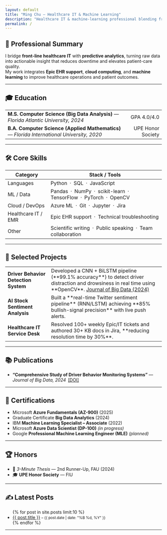 ```yaml
---
layout: default
title: "Ming Chu — Healthcare IT & Machine Learning"
description: "Healthcare IT & machine-learning professional blending frontline support with data-driven innovation to improve patient care."
permalink: /
---
```


## 🧠 Professional Summary

I bridge **front-line healthcare IT** with **predictive analytics**, turning raw data into actionable insight that reduces downtime and elevates patient-care quality.  
My work integrates **Epic EHR support**, **cloud computing**, and **machine learning** to improve healthcare operations and patient outcomes.

---

## 🎓 Education

<table style="width:100%">
  <tr>
    <td><strong>M.S. Computer Science (Big Data Analysis)</strong> — <em>Florida Atlantic University, 2024</em></td>
    <td style="text-align:right;">GPA 4.0/4.0</td>
  </tr>
  <tr>
    <td><strong>B.A. Computer Science (Applied Mathematics)</strong> — <em>Florida International University, 2020</em></td>
    <td style="text-align:right;">UPE Honor Society</td>
  </tr>
</table>

---

## 🛠️ Core Skills

| **Category**             | **Stack / Tools**                                   |
|--------------------------|-----------------------------------------------------|
| Languages                | Python · SQL · JavaScript                            |
| ML / Data                | Pandas · NumPy · scikit-learn · TensorFlow · PyTorch · OpenCV |
| Cloud / DevOps           | Azure ML · Git · Jupyter · Jira                      |
| Healthcare IT / EMR      | Epic EHR support · Technical troubleshooting         |
| Other                    | Scientific writing · Public speaking · Team collaboration |

---

## 💼 Selected Projects

<table style="width:100%">
  <tr>
    <td><strong>Driver Behavior Detection System</strong></td>
    <td>
      Developed a CNN + BiLSTM pipeline (**99.1% accuracy**) to detect driver distraction and drowsiness in real time using **OpenCV**.  
      <a href="https://doi.org/10.1186/s40537-024-00890-0" target="_blank">Journal of Big Data (2024)</a>
    </td>
  </tr>
  <tr>
    <td><strong>AI Stock Sentiment Analysis</strong></td>
    <td>
      Built a **real-time Twitter sentiment pipeline** (RNN/LSTM) achieving **85% bullish-signal precision** with live push alerts.
    </td>
  </tr>
  <tr>
    <td><strong>Healthcare IT Service Desk</strong></td>
    <td>
      Resolved 100+ weekly Epic/IT tickets and authored 30+ KB docs in Jira, **reducing resolution time by 30%**.
    </td>
  </tr>
</table>


---

## 📚 Publications

- **“Comprehensive Study of Driver Behavior Monitoring Systems”** — *Journal of Big Data, 2024* [[DOI]](https://doi.org/10.1186/s40537-024-00890-0)

---

## 🧾 Certifications

- Microsoft **Azure Fundamentals (AZ-900)** (2025)  
- Graduate Certificate **Big Data Analytics** (2024)  
- IBM **Machine Learning Specialist – Associate** (2022)  
- Microsoft **Azure Data Scientist (DP-100)** *(in progress)*  
- Google **Professional Machine Learning Engineer (MLE)** *(planned)*

---

## 🏆 Honors

- 🥉 *3-Minute Thesis* — 2nd Runner-Up, FAU (2024)  
- 🎓 **UPE Honor Society** — FIU

---

## ✍️ Latest Posts

<ul>
  {% for post in site.posts limit:10 %}
    <li><a href="{{ post.url }}">{{ post.title }}</a> <small>– {{ post.date | date: "%B %d, %Y" }}</small></li>
  {% endfor %}
</ul>

---

